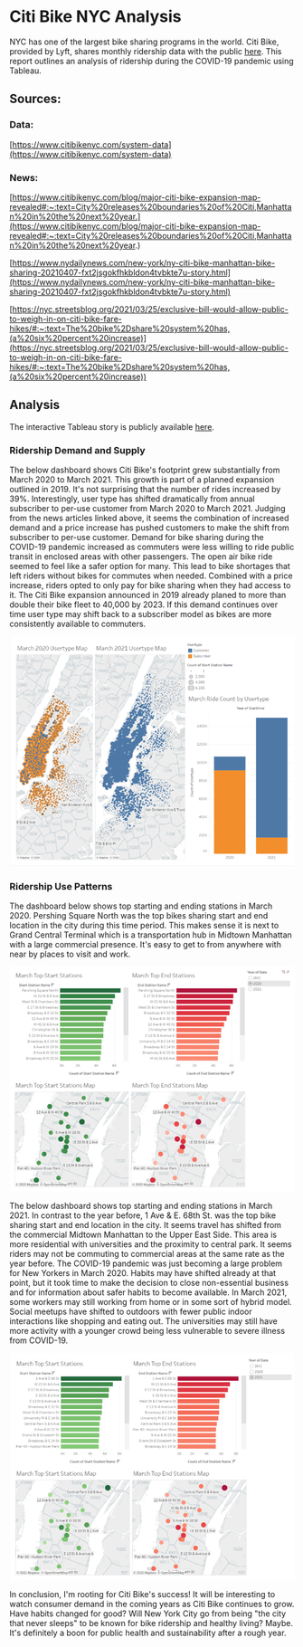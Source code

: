# Citi Bike NYC Analysis

NYC has one of the largest bike sharing programs in the world. Citi Bike, provided by Lyft, shares monthly ridership data with the public [here](https://www.citibikenyc.com/system-data). This report outlines an analysis of ridership during the COVID-19 pandemic using Tableau.

## Sources: 
### Data:
[https://www.citibikenyc.com/system-data](https://www.citibikenyc.com/system-data)

### News:
[https://www.citibikenyc.com/blog/major-citi-bike-expansion-map-revealed#:~:text=City%20releases%20boundaries%20of%20Citi,Manhattan%20in%20the%20next%20year.](https://www.citibikenyc.com/blog/major-citi-bike-expansion-map-revealed#:~:text=City%20releases%20boundaries%20of%20Citi,Manhattan%20in%20the%20next%20year.)

[https://www.nydailynews.com/new-york/ny-citi-bike-manhattan-bike-sharing-20210407-fxt2jsgokfhkbldon4tvbkte7u-story.html](https://www.nydailynews.com/new-york/ny-citi-bike-manhattan-bike-sharing-20210407-fxt2jsgokfhkbldon4tvbkte7u-story.html)

[https://nyc.streetsblog.org/2021/03/25/exclusive-bill-would-allow-public-to-weigh-in-on-citi-bike-fare-hikes/#:~:text=The%20bike%2Dshare%20system%20has,(a%20six%20percent%20increase)](https://nyc.streetsblog.org/2021/03/25/exclusive-bill-would-allow-public-to-weigh-in-on-citi-bike-fare-hikes/#:~:text=The%20bike%2Dshare%20system%20has,(a%20six%20percent%20increase))

## Analysis

The interactive Tableau story is publicly available [here](https://public.tableau.com/profile/hope.neely#!/vizhome/Citi_Bike_Analysis_16203403215890/CitibikeAnalysis).

### Ridership Demand and Supply
The below dashboard shows Citi Bike's footprint grew substantially from March 2020 to March 2021. This growth is part of a planned expansion outlined in 2019. It's not surprising that the number of rides increased by 39%. Interestingly, user type has shifted dramatically from annual subscriber to per-use customer from March 2020 to March 2021. Judging from the news articles linked above, it seems the combination of increased demand and a price increase has pushed customers to make the shift from subscriber to per-use customer. Demand for bike sharing during the COVID-19 pandemic increased as commuters were less willing to ride public transit in enclosed areas with other passengers. The open air bike ride seemed to feel like a safer option for many. This lead to bike shortages that left riders without bikes for commutes when needed. Combined with a price increase, riders opted to only pay for bike sharing when they had access to it. The Citi Bike expansion announced in 2019 already planed to more than double their bike fleet to 40,000 by 2023. If this demand continues over time user type may shift back to a subscriber model as bikes are more consistently available to commuters.

![Dashboard1.png](Images/Dashboard1.png)

### Ridership Use Patterns
The dashboard below shows top starting and ending stations in March 2020. Pershing Square North was the top bikes sharing start and end location in the city during this time period. This makes sense it is next to Grand Central Terminal which is a transportation hub in Midtown Manhattan with a large commercial presence. It's easy to get to from anywhere with near by places to visit and work. 

![Dashboard2020.png](Images/Dashboard2020.png)

The below dashboard shows top starting and ending stations in March 2021. In contrast to the year before, 1 Ave & E. 68th St. was the top bike sharing start and end location in the city. It seems travel has shifted from the commercial Midtown Manhattan to the Upper East Side. This area is more residential with universities and the proximity to central park. It seems riders may not be commuting to commercial areas at the same rate as the year before. The COVID-19 pandemic was just becoming a large problem for New Yorkers in March 2020. Habits may have shifted already at that point, but it took time to make the decision to close non-essential business and for information about safer habits to become available. In March 2021, some workers may still working from home or in some sort of hybrid model. Social meetups have shifted to outdoors with fewer public indoor interactions like shopping and eating out. The universities may still have more activity with a younger crowd being less vulnerable to severe illness from COVID-19. 

![Dashboard2021.png](Images/Dashboard2021.png)

In conclusion, I'm rooting for Citi Bike's success! It will be interesting to watch consumer demand in the coming years as Citi Bike continues to grow. Have habits changed for good? Will New York City go from being "the city that never sleeps" to be known for bike ridership and healthy living? Maybe. It's definitely a boon for public health and sustainability after a rough year. 

